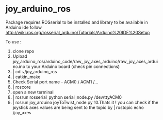 # joy_arduino_ros 

Package requires ROSserial to be installed and library to be available in Arduino ide
follow http://wiki.ros.org/rosserial_arduino/Tutorials/Arduino%20IDE%20Setup

To use :
1. clone repo
2. Upload joy_arduino_ros/arduino_code/raw_joy_axes_arduino/raw_joy_axes_arduino.ino to your Arduino board (check pin connections)
3. | cd ~/joy_arduino_ros
4. | catkin_make
5. Check Serial port name - ACM0 / ACM1 /... 
6. | roscore
7. open a new terminal
8. | rosrun rosserial_python serial_node.py /dev/ttyACM0
9. | rosrun joy_arduino joyToTwist_node.py 
10.Thats it ! you can check if the joystick axes values are being sent to the topic by | rostopic echo /joy_axes
